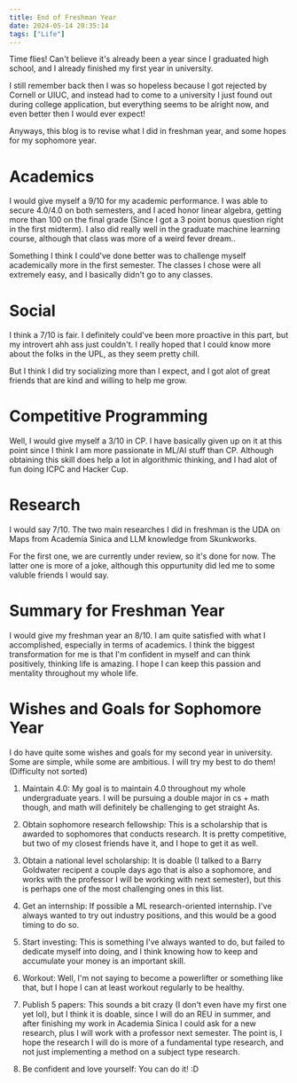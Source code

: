 ```yaml
---
title: End of Freshman Year
date: 2024-05-14 20:35:14
tags: ["Life"]
---
```

Time flies! Can't believe it's already been a year since I graduated high school, and I already finished my first year in university.

I still remember back then I was so hopeless because I got rejected by Cornell or UIUC, and instead had to come to a university I just found out during college application, but everything seems to be alright now, and even better then I would ever expect!

Anyways, this blog is to revise what I did in freshman year, and some hopes for my sophomore year.

# Academics

I would give myself a 9/10 for my academic performance. I was able to secure 4.0/4.0 on both semesters, and I aced honor linear algebra, getting more than 100 on the final grade (Since I got a 3 point bonus question right in the first midterm). I also did really well in the graduate machine learning course, although that class was more of a weird fever dream..

Something I think I could've done better was to challenge myself academically more in the first semester. The classes I chose were all extremely easy, and I basically didn't go to any classes.

# Social

I think a 7/10 is fair. I definitely could've been more proactive in this part, but my introvert ahh ass just couldn't. I really hoped that I could know more about the folks in the UPL, as they seem pretty chill.

But I think I did try socializing more than I expect, and I got alot of great friends that are kind and willing to help me grow.

# Competitive Programming

Well, I would give myself a 3/10 in CP. I have basically given up on it at this point since I think I am more passionate in ML/AI stuff than CP. Although obtaining this skill does help a lot in algorithmic thinking, and I had alot of fun doing ICPC and Hacker Cup.

# Research

I would say 7/10. The two main researches I did in freshman is the UDA on Maps from Academia Sinica and LLM knowledge from Skunkworks. 

For the first one, we are currently under review, so it's done for now. The latter one is more of a joke, although this oppurtunity did led me to some valuble friends I would say.

# Summary for Freshman Year

I would give my freshman year an 8/10. I am quite satisfied with what I accomplished, especially in terms of academics. I think the biggest transformation for me is that I'm confident in myself and can think positively, thinking life is amazing. I hope I can keep this passion and mentality throughout my whole life.

# Wishes and Goals for Sophomore Year

I do have quite some wishes and goals for my second year in university. Some are simple, while some are ambitious. I will try my best to do them! (Difficulty not sorted)

1. Maintain 4.0: My goal is to maintain 4.0 throughout my whole undergraduate years. I will be pursuing a double major in cs + math though, and math will definitely be challenging to get straight As.

2. Obtain sophomore research fellowship: This is a scholarship that is awarded to sophomores that conducts research. It is pretty competitive, but two of my closest friends have it, and I hope to get it as well.

3. Obtain a national level scholarship: It is doable (I talked to a Barry Goldwater recipent a couple days ago that is also a sophomore, and works with the professor I will be working with next semester), but this is perhaps one of the most challenging ones in this list.

4. Get an internship: If possible a ML research-oriented internship. I've always wanted to try out industry positions, and this would be a good timing to do so.

5. Start investing: This is something I've always wanted to do, but failed to dedicate myself into doing, and I think knowing how to keep and accumulate your money is an important skill.

6. Workout: Well, I'm not saying to become a powerlifter or something like that, but I hope I can at least workout regularly to be healthy.

7. Publish 5 papers: This sounds a bit crazy (I don't even have my first one yet lol), but I think it is doable, since I will do an REU in summer, and after finishing my work in Academia Sinica I could ask for a new research, plus I will work with a professor next semester. The point is, I hope the research I will do is more of a fundamental type research, and not just implementing a method on a subject type research.

8. Be confident and love yourself: You can do it! :D
